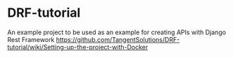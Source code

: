 # DRF-tutorial
An example project to be used as an example for creating APIs with Django Rest Framework
https://github.com/TangentSolutions/DRF-tutorial/wiki/Setting-up-the-project-with-Docker

